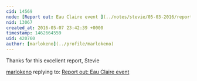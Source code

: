 ```yaml
---
cid: 14569
node: [Report out: Eau Claire event ](../notes/stevie/05-03-2016/report-out-eau-claire-event)
nid: 13067
created_at: 2016-05-07 23:42:39 +0000
timestamp: 1462664559
uid: 420760
author: [marlokeno](../profile/marlokeno)
---
```


Thanks for this excellent report, Stevie

[marlokeno](../profile/marlokeno) replying to: [Report out: Eau Claire event ](../notes/stevie/05-03-2016/report-out-eau-claire-event)

